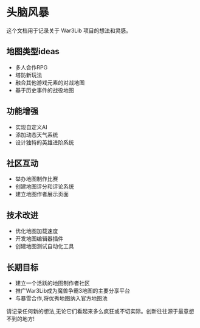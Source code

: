 # 头脑风暴

这个文档用于记录关于 War3Lib 项目的想法和灵感。

## 地图类型ideas
- 多人合作RPG
- 塔防新玩法
- 融合其他游戏元素的对战地图
- 基于历史事件的战役地图

## 功能增强
- 实现自定义AI
- 添加动态天气系统
- 设计独特的英雄进阶系统

## 社区互动
- 举办地图制作比赛
- 创建地图评分和评论系统
- 建立地图作者展示页面

## 技术改进
- 优化地图加载速度
- 开发地图编辑器插件
- 创建地图测试自动化工具

## 长期目标
- 建立一个活跃的地图制作者社区
- 推广War3Lib成为魔兽争霸3地图的主要分享平台
- 与暴雪合作,将优秀地图纳入官方地图池

请记录任何新的想法,无论它们看起来多么疯狂或不切实际。创新往往源于最意想不到的地方!
